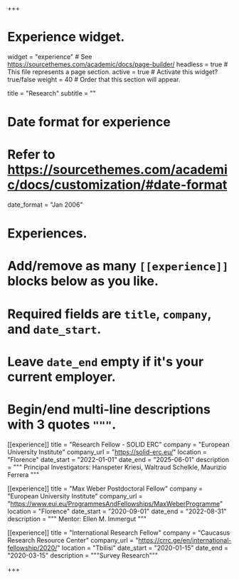 +++
# Experience widget.
widget = "experience"  # See https://sourcethemes.com/academic/docs/page-builder/
headless = true  # This file represents a page section.
active = true  # Activate this widget? true/false
weight = 40  # Order that this section will appear.

title = "Research"
subtitle = ""

# Date format for experience
#   Refer to https://sourcethemes.com/academic/docs/customization/#date-format
date_format = "Jan 2006"

# Experiences.
#   Add/remove as many `[[experience]]` blocks below as you like.
#   Required fields are `title`, `company`, and `date_start`.
#   Leave `date_end` empty if it's your current employer.
#   Begin/end multi-line descriptions with 3 quotes `"""`.


[[experience]]
  title = "Research Fellow - SOLID ERC"
  company = "European University Institute"
  company_url = "https://solid-erc.eu/"
  location = "Florence"
  date_start = "2022-01-01"
  date_end = "2025-06-01"
  description = """
  Principal Investigators: Hanspeter Kriesi, Waltraud Schelkle, Maurizio Ferrera
  """


[[experience]]
  title = "Max Weber Postdoctoral Fellow"
  company = "European University Institute"
  company_url = "https://www.eui.eu/ProgrammesAndFellowships/MaxWeberProgramme"
  location = "Florence"
  date_start = "2020-09-01"
  date_end = "2022-08-31"
  description = """
  Mentor: Ellen M. Immergut
  """
  
  
[[experience]]
  title = "International Research Fellow"
  company = "Caucasus Research Resource Center"
  company_url = "https://crrc.ge/en/international-fellowship/2020/"
  location = "Tbilisi"
  date_start = "2020-01-15"
  date_end = "2020-03-15"
  description = """Survey Research"""
  
  
  
+++
